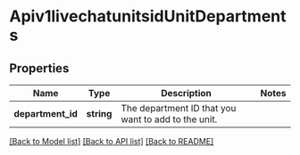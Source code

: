# Apiv1livechatunitsidUnitDepartments

## Properties
Name | Type | Description | Notes
------------ | ------------- | ------------- | -------------
**department_id** | **string** | The department ID that you want to add to the unit. | 

[[Back to Model list]](../../README.md#documentation-for-models) [[Back to API list]](../../README.md#documentation-for-api-endpoints) [[Back to README]](../../README.md)

